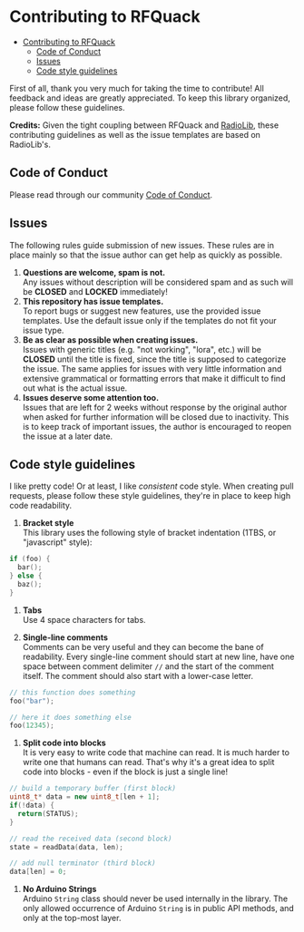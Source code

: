 # Contributing to RFQuack

- [Contributing to RFQuack](#contributing-to-rfquack)
  - [Code of Conduct](#code-of-conduct)
  - [Issues](#issues)
  - [Code style guidelines](#code-style-guidelines)

First of all, thank you very much for taking the time to contribute! All feedback and ideas are greatly appreciated.
To keep this library organized, please follow these guidelines.

**Credits:** Given the tight coupling between RFQuack and [RadioLib](https://gituhb.com/jgromes/RadioLib), these contributing guidelines as well as the issue templates are based on RadioLib's.

## Code of Conduct

Please read through our community [Code of Conduct](https://github.com/rfquack/RFQuack/blob/master/CODE_OF_CONDUCT.md).

## Issues

The following rules guide submission of new issues. These rules are in place mainly so that the issue author can get help as quickly as possible.

1. **Questions are welcome, spam is not.**  
Any issues without description will be considered spam and as such will be **CLOSED** and **LOCKED** immediately!
2. **This repository has issue templates.**  
To report bugs or suggest new features, use the provided issue templates. Use the default issue only if the templates do not fit your issue type.
3. **Be as clear as possible when creating issues.**  
Issues with generic titles (e.g. "not working", "lora", etc.) will be **CLOSED** until the title is fixed, since the title is supposed to categorize the issue. The same applies for issues with very little information and extensive grammatical or formatting errors that make it difficult to find out what is the actual issue.
4. **Issues deserve some attention too.**  
Issues that are left for 2 weeks without response by the original author when asked for further information will be closed due to inactivity. This is to keep track of important issues, the author is encouraged to reopen the issue at a later date.

## Code style guidelines

I like pretty code! Or at least, I like *consistent* code style. When creating pull requests, please follow these style guidelines, they're in place to keep high code readability.

1. **Bracket style**  
This library uses the following style of bracket indentation (1TBS, or "javascript" style):

```c++
if (foo) {
  bar();
} else {
  baz();
}
```

1. **Tabs**  
Use 4 space characters for tabs.

1. **Single-line comments**  
Comments can be very useful and they can become the bane of readability. Every single-line comment should start at new line, have one space between comment delimiter `//` and the start of the comment itself. The comment should also start with a lower-case letter.

```c++
// this function does something
foo("bar");

// here it does something else
foo(12345);
```

1. **Split code into blocks**  
It is very easy to write code that machine can read. It is much harder to write one that humans can read. That's why it's a great idea to split code into blocks - even if the block is just a single line!

```c++
// build a temporary buffer (first block)
uint8_t* data = new uint8_t[len + 1];
if(!data) {
  return(STATUS);
}

// read the received data (second block)
state = readData(data, len);

// add null terminator (third block)
data[len] = 0;
```

1. **No Arduino Strings**  
Arduino `String` class should never be used internally in the library. The only allowed occurrence of Arduino `String` is in public API methods, and only at the top-most layer.
